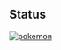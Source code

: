 ## Status

[![pokemon](https://catalog.flipperzero.one/application/flipper_gb_printer/widget)](https://catalog.flipperzero.one/application/flipper_gb_printer/page)
